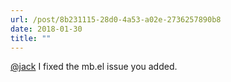 ```yaml
---
url: /post/8b231115-28d0-4a53-a02e-2736257890b8
date: 2018-01-30
title: ""
---
```


[@jack][1] I fixed the mb.el issue you added.



 [1]: https://micro.blog/jack
